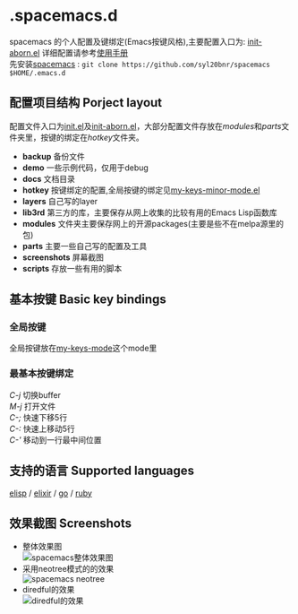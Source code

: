 # .spacemacs.d
spacemacs 的个人配置及键绑定(Emacs按键风格),主要配置入口为: [init-aborn.el](https://github.com/aborn/.spacemacs.d/blob/master/init-aborn.el)
详细配置请参考[使用手册](./docs/manual.org)  
先安装[spacemacs](https://github.com/syl20bnr/spacemacs) : `git clone https://github.com/syl20bnr/spacemacs $HOME/.emacs.d`

## 配置项目结构 Porject layout
配置文件入口为[init.el](./init.el)及[init-aborn.el](./init-aborn.el)，大部分配置文件存放在*modules*和*parts*文件夹里，按键的绑定在*hotkey*文件夹。
* **backup** 备份文件  
* **demo** 一些示例代码，仅用于debug  
* **docs** 文档目录  
* **hotkey** 按键绑定的配置,全局按键的绑定见[my-keys-minor-mode.el](./hotkey/my-keys-minor-mode.el)  
* **layers** 自己写的layer  
* **lib3rd** 第三方的库，主要保存从网上收集的比较有用的Emacs Lisp函数库  
* **modules** 文件夹主要保存网上的开源packages(主要是些不在melpa源里的包)  
* **parts** 主要一些自己写的配置及工具  
* **screenshots** 屏幕截图  
* **scripts** 存放一些有用的脚本  

## 基本按键 Basic key bindings
### 全局按键
全局按键放在[my-keys-mode](./hotkey/my-keys-minor-mode.el)这个mode里

### 最基本按键绑定
*C-j* 切换buffer  
*M-j* 打开文件  
*C-;* 快速下移5行  
*C-:* 快速上移动5行  
*C-'* 移动到一行最中间位置  

## 支持的语言 Supported languages
[elisp](https://www.gnu.org/software/emacs/manual/html_node/elisp/) /
[elixir](http://elixir-lang.org/) /
[go](https://golang.org/) /
[ruby](https://www.ruby-lang.org/en/)

## 效果截图 Screenshots
* 整体效果图  
![](screenshots/screenshot1.png "spacemacs整体效果图")
* 采用neotree模式的的效果  
![](screenshots/screenshot2.jpg "spacemacs neotree")
* diredful的效果  
![](screenshots/screenshot3.png "diredful的效果")
